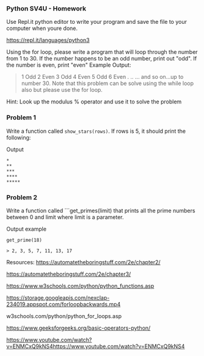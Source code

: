 ### Python SV4U - Homework

Use Repl.it python editor to write your program and save the file to your computer when youre done.

https://repl.it/languages/python3

Using the for loop, please write a program that will loop through the number from 1 to 30. If the number happens to be an odd number, print out "odd". If the number is even, print "even"
Example Output:

> 1 Odd
> 2 Even
> 3 Odd
> 4 Even
> 5 Odd
> 6 Even
.
..
...
and so on...up to number 30. 
Note that this problem can be solve using the while loop also but please use the for loop.

Hint: Look up the modulus % operator and use it to solve the problem

### Problem 1

Write a function called ```show_stars(rows)```. If rows is 5, it should print the following:

Output
```
*
**
***
****
*****
```

### Problem 2
Write a function called ```get_primes(limit) that prints all the prime numbers between 0 and limit where limit is a parameter.

Output example
```
get_prime(18)

> 2, 3, 5, 7, 11, 13, 17
```

Resources:
https://automatetheboringstuff.com/2e/chapter2/

https://automatetheboringstuff.com/2e/chapter3/

https://www.w3schools.com/python/python_functions.asp

https://storage.googleapis.com/nexclap-234019.appspot.com/forloopbackwards.mp4

w3schools.com/python/python_for_loops.asp

https://www.geeksforgeeks.org/basic-operators-python/

https://www.youtube.com/watch?v=ENMCxQ9kNS4https://www.youtube.com/watch?v=ENMCxQ9kNS4
